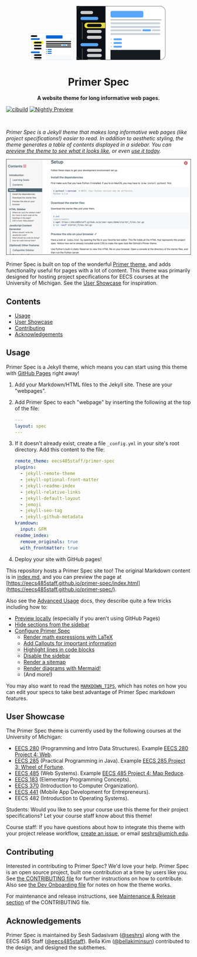 <div align="center">
	<img src="demo/logo-light.svg#gh-light-mode-only" alt="Primer Spec logo" width="25%" />
	<img src="demo/logo-dark.svg#gh-dark-mode-only" alt="Primer Spec logo" width="250em" />
	<h1>Primer Spec</h1>
	<p>
		<b>A website theme for long informative web pages.</b>
	</p>
</div>

[![cibuild](https://github.com/eecs485staff/primer-spec/actions/workflows/cibuild.yml/badge.svg?branch=develop)](https://github.com/eecs485staff/primer-spec/actions/workflows/cibuild.yml)
[![Nightly Preview](https://img.shields.io/badge/develop-preview-blue.svg)](https://preview.sesh.rs/previews/eecs485staff/primer-spec/develop-preview/)

<br>

_Primer Spec is a Jekyll theme that makes long informative web pages (like project specifications!) easier to read. In addition to aesthetic styling, the theme generates a table of contents displayed in a sidebar. You can [preview the theme to see what it looks like](http://eecs485staff.github.io/primer-spec), or even [use it today](#usage)._

[![Primer Spec live preview][2]][1]

[1]: https://eecs485staff.github.io/primer-spec/
[2]: demo/screenshot.png 'site preview'

Primer Spec is built on top of the wonderful [Primer theme](https://github.com/pages-themes/primer), and adds functionality useful for pages with a lot of content. This theme was primarily designed for hosting project specifications for EECS courses at the University of Michigan. See the [User Showcase](#user-showcase) for inspiration.

<!-- prettier-ignore-start -->
<!-- omit in toc -->
## Contents
<!-- prettier-ignore-end -->

- [Usage](#usage)
- [User Showcase](#user-showcase)
- [Contributing](#contributing)
- [Acknowledgements](#acknowledgements)

## Usage

Primer Spec is a Jekyll theme, which means you can start using this theme with [GitHub Pages](https://pages.github.com) right away!

1. Add your Markdown/HTML files to the Jekyll site. These are your "webpages".

2. Add Primer Spec to each "webpage" by inserting the following at the top of the file:

   ```yml
   ---
   layout: spec
   ---

   ```

3. If it doesn't already exist, create a file `_config.yml` in your site's root directory. Add this content to the file:

   ```yml
   remote_theme: eecs485staff/primer-spec
   plugins:
     - jekyll-remote-theme
     - jekyll-optional-front-matter
     - jekyll-readme-index
     - jekyll-relative-links
     - jekyll-default-layout
     - jemoji
     - jekyll-seo-tag
     - jekyll-github-metadata
   kramdown:
     input: GFM
   readme_index:
     remove_originals: true
     with_frontmatter: true
   ```

4. Deploy your site with GitHub pages!

This repository hosts a Primer Spec site too! The original Markdown content is in [index.md](index.md), and you can preview the page at [https://eecs485staff.github.io/primer-spec/index.html](https://eecs485staff.github.io/primer-spec/).

Also see the [Advanced Usage](https://eecs485staff.github.io/primer-spec/docs/USAGE_ADVANCED.html) docs, they describe quite a few tricks including how to:

- [Preview locally](https://eecs485staff.github.io/primer-spec/docs/USAGE_ADVANCED.html#previewing-locally) (especially if you aren't using GitHub Pages)
- [Hide sections from the sidebar](https://eecs485staff.github.io/primer-spec/docs/USAGE_ADVANCED.html#hiding-sections-from-the-sidebar)
- [Configure Primer Spec](https://eecs485staff.github.io/primer-spec/docs/USAGE_ADVANCED.html#page-configuration-options)
  - [Render math expressions with LaTeX](https://eecs485staff.github.io/primer-spec/docs/USAGE_ADVANCED.html#latex-boolean)
  - [Add Callouts for important information](https://eecs485staff.github.io/primer-spec/docs/USAGE_ADVANCED.html#callouts)
  - [Highlight lines in code blocks](https://eecs485staff.github.io/primer-spec/docs/USAGE_ADVANCED.html#enhanced-code-blocks)
  - [Disable the sidebar](https://eecs485staff.github.io/primer-spec/docs/USAGE_ADVANCED.html#dissablesidebar-boolean)
  - [Render a sitemap](https://eecs485staff.github.io/primer-spec/docs/USAGE_ADVANCED.html#sitemap-boolean--label-string)
  - [Render diagrams with Mermaid!](https://eecs485staff.github.io/primer-spec/docs/USAGE_ADVANCED.html#mermaid-diagrams)
  - (And more!)

You may also want to read the [`MARKDOWN_TIPS`](eecs485staff.github.io/primer-spec/docs/MARKDOWN_TIPS.html), which has notes on how you can edit your specs to take best advantage of Primer Spec markdown features.

## User Showcase

The Primer Spec theme is currently used by the following courses at the University of Michigan:

- [EECS 280](https://eecs280staff.github.io/eecs280.org/) (Programming and Intro Data Structures). Example [EECS 280 Project 4: Web](https://eecs280staff.github.io/p4-web/).
- [EECS 285](https://eecs285.github.io/eecs285.org/) (Practical Programming in Java). Example [EECS 285 Project 3: Wheel of Fortune](https://eecs285.github.io/p3-wheel/).
- [EECS 485](https://eecs485staff.github.io/eecs485.org/) (Web Systems). Example [EECS 485 Project 4: Map Reduce](https://eecs485staff.github.io/p4-mapreduce/).
- [EECS 183](https://eecs183.github.io/eecs183.org/) (Elementary Programming Concepts).
- [EECS 370](https://www.eecs.umich.edu/courses/eecs370/) (Introduction to Computer Organization).
- [EECS 441](https://eecs441.eecs.umich.edu/) (Mobile App Development for Entrepreneurs).
- EECS 482 (Introduction to Operating Systems).

Students: Would you like to see your course use this theme for their project specifications? Let your course staff know about this theme!

Course staff: If you have questions about how to integrate this theme with your project release workflow, [create an issue](https://github.com/eecs485staff/primer-spec/issues/), or email [seshrs@umich.edu](mailto:seshrs@umich.edu).

## Contributing

Interested in contributing to Primer Spec? We'd love your help. Primer Spec is an open source project, built one contribution at a time by users like you. See [the CONTRIBUTING file](https://eecs485staff.github.io/primer-spec/docs/CONTRIBUTING.html) for further instructions on how to contribute. Also see [the Dev Onboarding file](https://eecs485staff.github.io/primer-spec/docs/DEV_README.html) for notes on how the theme works.

For maintenance and release instructions, see [Maintenance & Release section](https://eecs485staff.github.io/primer-spec/docs/CONTRIBUTING.html#Maintenance--Release) of the CONTRIBUTING file.

## Acknowledgements

Primer Spec is maintained by Sesh Sadasivam ([@seshrs](https://github.com/seshrs)) along with the EECS 485 Staff ([@eecs485staff](https://github.com/eecs485staff)). Bella Kim ([@bellakiminsun](https://github.com/bellakiminsun)) contributed to the design, and designed the subthemes.
